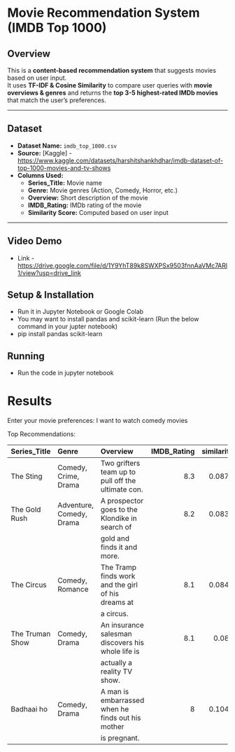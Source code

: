 # Movie Recommendation System (IMDB Top 1000)

## Overview
This is a **content-based recommendation system** that suggests movies based on user input.  
It uses **TF-IDF & Cosine Similarity** to compare user queries with **movie overviews & genres** and returns the **top 3-5 highest-rated IMDb movies** that match the user’s preferences.

---

## Dataset
- **Dataset Name:** `imdb_top_1000.csv`
- **Source:** [Kaggle] - https://www.kaggle.com/datasets/harshitshankhdhar/imdb-dataset-of-top-1000-movies-and-tv-shows
- **Columns Used:**
  - **Series_Title:** Movie name
  - **Genre:** Movie genres (Action, Comedy, Horror, etc.)
  - **Overview:** Short description of the movie
  - **IMDB_Rating:** IMDb rating of the movie
  - **Similarity Score:** Computed based on user input

---
## Video Demo
- Link - https://drive.google.com/file/d/1Y9YhT89k8SWXPSx9503fnnAaVMc7ARl1/view?usp=drive_link

## Setup & Installation
- Run it in Jupyter Notebook or Google Colab
- You may want to install pandas and scikit-learn (Run the below command in your jupter notebook)
- pip install pandas scikit-learn
 
## Running
- Run the code in jupyter notebook
 
# Results

Enter your movie preferences:  I want to watch comedy movies

Top Recommendations:

| Series_Title    | Genre                    | Overview                                           |   IMDB_Rating |   similarity |
|:----------------|:-------------------------|:---------------------------------------------------|--------------:|-------------:|
| The Sting       | Comedy, Crime, Drama     | Two grifters team up to pull off the ultimate con. |           8.3 |       0.0875 |
| The Gold Rush   | Adventure, Comedy, Drama | A prospector goes to the Klondike in search of     |           8.2 |       0.0831 |
|                 |                          | gold and finds it and more.                        |               |              |
| The Circus      | Comedy, Romance          | The Tramp finds work and the girl of his dreams at |           8.1 |       0.0845 |
|                 |                          | a circus.                                          |               |              |
| The Truman Show | Comedy, Drama            | An insurance salesman discovers his whole life is  |           8.1 |       0.084  |
|                 |                          | actually a reality TV show.                        |               |              |
| Badhaai ho      | Comedy, Drama            | A man is embarrassed when he finds out his mother  |           8   |       0.1042 |
|                 |                          | is pregnant.                                       |               |              |
